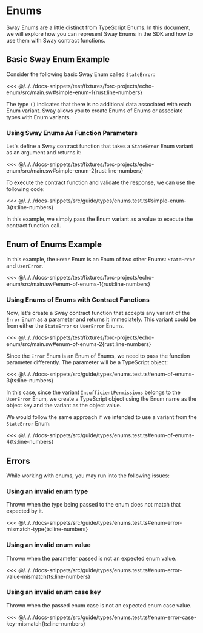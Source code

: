 # Enums

Sway Enums are a little distinct from TypeScript Enums. In this document, we will explore how you can represent Sway Enums in the SDK and how to use them with Sway contract functions.

## Basic Sway Enum Example

Consider the following basic Sway Enum called `StateError`:

<<< @/../../docs-snippets/test/fixtures/forc-projects/echo-enum/src/main.sw#simple-enum-1{rust:line-numbers}

The type `()` indicates that there is no additional data associated with each Enum variant. Sway allows you to create Enums of Enums or associate types with Enum variants.

### Using Sway Enums As Function Parameters

Let's define a Sway contract function that takes a `StateError` Enum variant as an argument and returns it:

<<< @/../../docs-snippets/test/fixtures/forc-projects/echo-enum/src/main.sw#simple-enum-2{rust:line-numbers}

To execute the contract function and validate the response, we can use the following code:

<<< @/../../docs-snippets/src/guide/types/enums.test.ts#simple-enum-3{ts:line-numbers}

In this example, we simply pass the Enum variant as a value to execute the contract function call.

## Enum of Enums Example

In this example, the `Error` Enum is an Enum of two other Enums: `StateError` and `UserError`.

<<< @/../../docs-snippets/test/fixtures/forc-projects/echo-enum/src/main.sw#enum-of-enums-1{rust:line-numbers}

### Using Enums of Enums with Contract Functions

Now, let's create a Sway contract function that accepts any variant of the `Error` Enum as a parameter and returns it immediately. This variant could be from either the `StateError` or `UserError` Enums.

<<< @/../../docs-snippets/test/fixtures/forc-projects/echo-enum/src/main.sw#enum-of-enums-2{rust:line-numbers}

Since the `Error` Enum is an Enum of Enums, we need to pass the function parameter differently. The parameter will be a TypeScript object:

<<< @/../../docs-snippets/src/guide/types/enums.test.ts#enum-of-enums-3{ts:line-numbers}

In this case, since the variant `InsufficientPermissions` belongs to the `UserError` Enum, we create a TypeScript object using the Enum name as the object key and the variant as the object value.

We would follow the same approach if we intended to use a variant from the `StateError` Enum:

<<< @/../../docs-snippets/src/guide/types/enums.test.ts#enum-of-enums-4{ts:line-numbers}

## Errors

While working with enums, you may run into the following issues:

### Using an invalid enum type

Thrown when the type being passed to the enum does not match that expected by it.

<<< @/../../docs-snippets/src/guide/types/enums.test.ts#enum-error-mismatch-type{ts:line-numbers}

### Using an invalid enum value

Thrown when the parameter passed is not an expected enum value.

<<< @/../../docs-snippets/src/guide/types/enums.test.ts#enum-error-value-mismatch{ts:line-numbers}

### Using an invalid enum case key

Thrown when the passed enum case is not an expected enum case value.

<<< @/../../docs-snippets/src/guide/types/enums.test.ts#enum-error-case-key-mismatch{ts:line-numbers}
